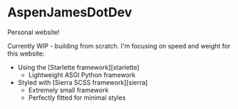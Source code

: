 # AspenJamesDotDev

Personal website!

Currently WIP - building from scratch. I'm focusing on speed and weight for
this website:
* Using the [Starlette framework][starlette]
	* Lightweight ASGI Python framework
* Styled with [Sierra SCSS framework][sierra]
	* Extremely small framework
	* Perfectly fitted for minimal styles
